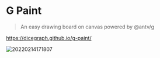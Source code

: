 # G Paint
> An easy drawing board on canvas powered by @antv/g

https://dicegraph.github.io/g-paint/

![20220214171807](https://user-images.githubusercontent.com/15213473/153835206-c2c28ca1-cac3-4f63-a426-349e826b370c.jpg)

